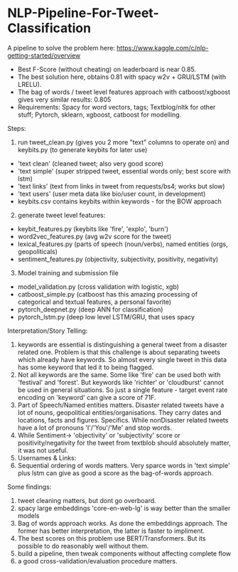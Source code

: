 # NLP-Pipeline-For-Tweet-Classification

A pipeline to solve the problem here: https://www.kaggle.com/c/nlp-getting-started/overview

* Best F-Score (without cheating) on leaderboard is near 0.85. 
* The best solution here, obtains 0.81 with spacy w2v + GRU/LSTM (with LRELU).
* The bag of words / tweet level features approach with catboost/xgboost gives very similar results: 0.805
* Requirements: Spacy for word vectors, tags; Textblog/nltk for other stuff; Pytorch, sklearn, xgboost, catboost for modelling. 

Steps:

1. run tweet_clean.py (gives you 2 more "text" columns to operate on) and keybits.py (to generate keybits for later use)
* 'text clean' (cleaned tweet; also very good score)
* 'text simple' (super stripped tweet, essential words only; best score with lstm)
* 'text links' (text from links in tweet from requests/bs4; works but slow)
* 'text users' (user meta data like bio/user count, in development)
*  keybits.csv contains keybits within keywords - for the BOW approach

2. generate tweet level features:

* keybit_features.py (keybits like 'fire', 'explo', 'burn')
* word2vec_features.py (avg w2v score for the tweet)
* lexical_features.py (parts of speech (noun/verbs), named entities (orgs, geopoliticals)
* sentiment_features.py (objectivity, subjectivity, positivity, negativity)

3. Model training and submission file

* model_validation.py (cross validation with logistic, xgb)
* catboost_simple.py (catboost has this amazing processing of categorical and textual features, a personal favorite)
* pytorch_deepnet.py (deep ANN for classification)
* pytorch_lstm.py (deep low level LSTM/GRU, that uses spacy

Interpretation/Story Telling: 

1. keywords are essential is distinguishing a general tweet from a disaster related one. Problem is that this challenge is about separating tweets which already have keywords. So almost every single tweet in this data has some keyword that led it to being flagged. 
2. Not all keywords are the same. Some like 'fire' can be used both with 'festival' and 'forest'. But keywords like 'richter' or 'cloudburst' cannot be used in general situations. So just a single feature - target event rate encoding on 'keyword' can give a score of 71F. 
3. Part of Speech/Named entities matters. Disaster related tweets have a lot of nouns, geopolitical entities/organisations. They carry dates and locations, facts and figures. Specifics. While nonDisaster related tweets have a lot of pronouns 'I'/'You'/'Me' and stop words. 
4. While Sentiment-> 'objectivity' or 'subjectivity' score or positivity/negativity for the tweet from textblob should absolutely matter, it was not useful.  
5. Usernames & Links: <TBD>
6. Sequential ordering of words matters. Very sparce words in 'text simple' plus lstm can give as good a score as the bag-of-words approach. 



Some findings: 
1. tweet cleaning matters, but dont go overboard. 
2. spacy large embeddings 'core-en-web-lg' is way better than the smaller models
3. Bag of words approach works. As done the embeddings approach. The former has better interpretation, the latter is faster to impliment. 
4. The best scores on this problem use BERT/Transformers. But its possible to do reasonably well without them. 
5. build a pipeline, then tweak components without affecting complete flow
6. a good cross-validation/evaluation procedure matters. 

